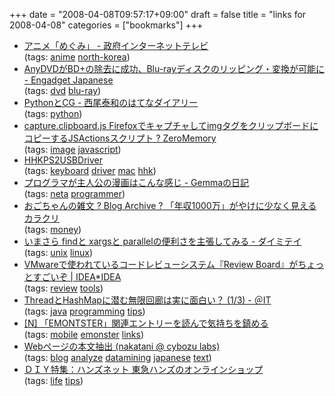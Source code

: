 +++
date = "2008-04-08T09:57:17+09:00"
draft = false
title = "links for 2008-04-08"
categories = ["bookmarks"]
+++

<ul class="delicious">
	<li>
		<div class="delicious-link"><a href="http://nettv.gov-online.go.jp/prg/prg1754.html">アニメ「めぐみ」 - 政府インターネットテレビ</a></div>
		<div class="delicious-tags">(tags: <a href="http://del.icio.us/nobu666/anime">anime</a> <a href="http://del.icio.us/nobu666/north-korea">north-korea</a>)</div>
	</li>
	<li>
		<div class="delicious-link"><a href="http://japanese.engadget.com/2008/03/19/anydvd-bd-blu-ray/">AnyDVDがBD+の除去に成功、Blu-rayディスクのリッピング・変換が可能に - Engadget Japanese</a></div>
		<div class="delicious-tags">(tags: <a href="http://del.icio.us/nobu666/dvd">dvd</a> <a href="http://del.icio.us/nobu666/blu-ray">blu-ray</a>)</div>
	</li>
	<li>
		<div class="delicious-link"><a href="http://d.hatena.ne.jp/nishiohirokazu/20080403/1207199219">PythonとCG - 西尾泰和のはてなダイアリー</a></div>
		<div class="delicious-tags">(tags: <a href="http://del.icio.us/nobu666/python">python</a>)</div>
	</li>
	<li>
		<div class="delicious-link"><a href="http://ido.nu/kuma/2008/04/03/capture-clipboard-js-a-jsactions-script-which-sends-firefox-screenshot-to-clipboard/">capture.clipboard.js FirefoxでキャプチャしてimgタグをクリップボードにコピーするJSActionsスクリプト ? ZeroMemory</a></div>
		<div class="delicious-tags">(tags: <a href="http://del.icio.us/nobu666/image">image</a> <a href="http://del.icio.us/nobu666/javascript">javascript</a>)</div>
	</li>
	<li>
		<div class="delicious-link"><a href="http://ichiro.nnip.org/osx/HHKPS2USBDriver/index.html">HHKPS2USBDriver</a></div>
		<div class="delicious-tags">(tags: <a href="http://del.icio.us/nobu666/keyboard">keyboard</a> <a href="http://del.icio.us/nobu666/driver">driver</a> <a href="http://del.icio.us/nobu666/mac">mac</a> <a href="http://del.icio.us/nobu666/hhk">hhk</a>)</div>
	</li>
	<li>
		<div class="delicious-link"><a href="http://d.hatena.ne.jp/Gemma/20080402">プログラマが主人公の漫画はこんな感じ - Gemmaの日記</a></div>
		<div class="delicious-tags">(tags: <a href="http://del.icio.us/nobu666/neta">neta</a> <a href="http://del.icio.us/nobu666/programmer">programmer</a>)</div>
	</li>
	<li>
		<div class="delicious-link"><a href="http://www.nurs.or.jp/~ogochan/essay/archives/1180">おごちゃんの雑文  ? Blog Archive   ? 「年収1000万」がやけに少なく見えるカラクリ</a></div>
		<div class="delicious-tags">(tags: <a href="http://del.icio.us/nobu666/money">money</a>)</div>
	</li>
	<li>
		<div class="delicious-link"><a href="http://d.hatena.ne.jp/hujikojp/20080220/xargs">いまさら findと xargsと parallelの便利さを主張してみる - ダイミテイ</a></div>
		<div class="delicious-tags">(tags: <a href="http://del.icio.us/nobu666/unix">unix</a> <a href="http://del.icio.us/nobu666/linux">linux</a>)</div>
	</li>
	<li>
		<div class="delicious-link"><a href="http://www.ideaxidea.com/archives/2008/04/vmwarereview_board.html">VMwareで使われているコードレビューシステム『Review Board』がちょっとすごいぞ | IDEA*IDEA</a></div>
		<div class="delicious-tags">(tags: <a href="http://del.icio.us/nobu666/review">review</a> <a href="http://del.icio.us/nobu666/tools">tools</a>)</div>
	</li>
	<li>
		<div class="delicious-link"><a href="http://www.atmarkit.co.jp/fjava/rensai4/troublehacks10/troublehacks10_1.html">ThreadとHashMapに潜む無限回廊は実に面白い？ (1/3) - ＠IT</a></div>
		<div class="delicious-tags">(tags: <a href="http://del.icio.us/nobu666/java">java</a> <a href="http://del.icio.us/nobu666/programming">programming</a> <a href="http://del.icio.us/nobu666/tips">tips</a>)</div>
	</li>
	<li>
		<div class="delicious-link"><a href="http://netafull.net/emonster/025261.html">[N] 「EMONTSTER」関連エントリーを読んで気持ちを鎮める</a></div>
		<div class="delicious-tags">(tags: <a href="http://del.icio.us/nobu666/mobile">mobile</a> <a href="http://del.icio.us/nobu666/emonster">emonster</a> <a href="http://del.icio.us/nobu666/links">links</a>)</div>
	</li>
	<li>
		<div class="delicious-link"><a href="http://labs.cybozu.co.jp/blog/nakatani/2007/09/web_1.html">Webページの本文抽出 (nakatani @ cybozu labs)</a></div>
		<div class="delicious-tags">(tags: <a href="http://del.icio.us/nobu666/blog">blog</a> <a href="http://del.icio.us/nobu666/analyze">analyze</a> <a href="http://del.icio.us/nobu666/datamining">datamining</a> <a href="http://del.icio.us/nobu666/japanese">japanese</a> <a href="http://del.icio.us/nobu666/text">text</a>)</div>
	</li>
	<li>
		<div class="delicious-link"><a href="http://www.hands-net.jp/special/diy/diy-002.html">ＤＩＹ特集：ハンズネット 東急ハンズのオンラインショップ</a></div>
		<div class="delicious-tags">(tags: <a href="http://del.icio.us/nobu666/life">life</a> <a href="http://del.icio.us/nobu666/tips">tips</a>)</div>
	</li>
</ul>
